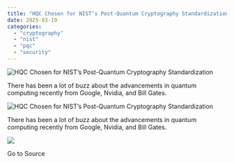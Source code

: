```yaml
---
title: "HQC Chosen for NIST’s Post-Quantum Cryptography Standardization"
date: 2025-03-19
categories: 
  - "cryptography"
  - "nist"
  - "pqc"
  - "security"
---
```


![HQC Chosen for NIST’s Post-Quantum Cryptography Standardization](https://www.cryptomathic.com/hubfs/NIST-1.png)

There has been a lot of buzz about the advancements in quantum computing recently from Google, Nvidia, and Bill Gates. 

![HQC Chosen for NIST’s Post-Quantum Cryptography Standardization](https://www.cryptomathic.com/hubfs/NIST-1.png)

There has been a lot of buzz about the advancements in quantum computing recently from Google, Nvidia, and Bill Gates. 

![](https://track.hubspot.com/__ptq.gif?a=531679&k=14&r=https%3A%2F%2Fwww.cryptomathic.com%2Fblog%2Fhqc-chosen-for-nists-post-quantum-cryptography-standardization&bu=https%253A%252F%252Fwww.cryptomathic.com%252Fblog&bvt=rss)

Go to Source
